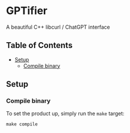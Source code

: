 # GPTifier
A beautiful C++ libcurl / ChatGPT interface
## Table of Contents
- [Setup](#setup)
  - [Compile binary](#compile-binary)

## Setup
### Compile binary
To set the product up, simply run the `make` target:
```
make compile
```

